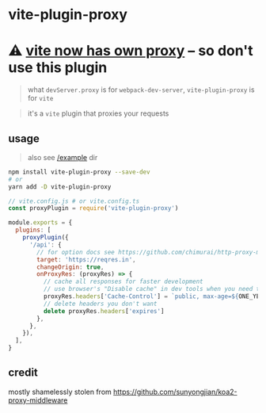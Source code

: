 # vite-plugin-proxy

# ⚠️ [vite now has own proxy](https://github.com/vuejs/vite#dev-server-proxy) – so don't use this plugin

> what `devServer.proxy` is for `webpack-dev-server`, `vite-plugin-proxy` is for `vite`

> it's a `vite` plugin that proxies your requests

## usage

> also see [/example](/example) dir

```sh
npm install vite-plugin-proxy --save-dev
# or
yarn add -D vite-plugin-proxy
```

```js
// vite.config.js # or vite.config.ts
const proxyPlugin = require('vite-plugin-proxy')

module.exports = {
  plugins: [
    proxyPlugin({
      '/api': {
        // for option docs see https://github.com/chimurai/http-proxy-middleware#options
        target: 'https://reqres.in',
        changeOrigin: true,
        onProxyRes: (proxyRes) => {
          // cache all responses for faster development
          // use browser's "Disable cache" in dev tools when you need to update API responses
          proxyRes.headers['Cache-Control'] = `public, max-age=${ONE_YEAR_IN_SECONDS}`
          // delete headers you don't want
          delete proxyRes.headers['expires']
        },
      },
    }),
  ],
}
```

## credit

mostly shamelessly stolen from https://github.com/sunyongjian/koa2-proxy-middleware
